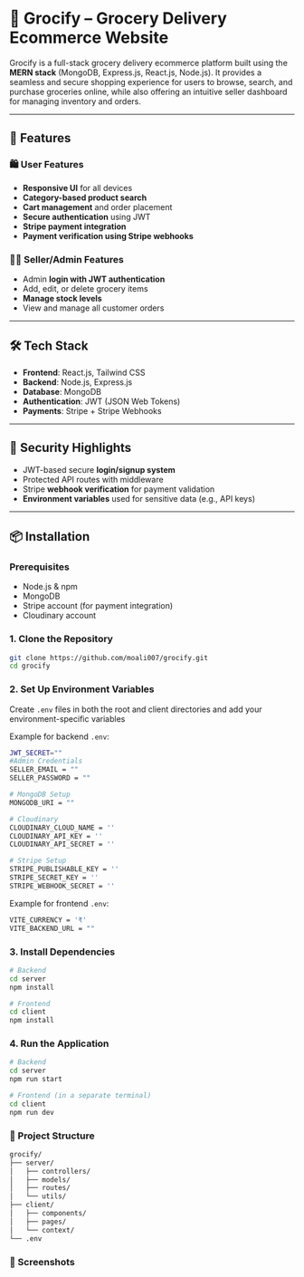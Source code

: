 # 🛒 Grocify – Grocery Delivery Ecommerce Website

Grocify is a full-stack grocery delivery ecommerce platform built using the **MERN stack** (MongoDB, Express.js, React.js, Node.js). It provides a seamless and secure shopping experience for users to browse, search, and purchase groceries online, while also offering an intuitive seller dashboard for managing inventory and orders.

---

## 🚀 Features

### 🛍️ User Features
- **Responsive UI** for all devices
- **Category-based product search**
- **Cart management** and order placement
- **Secure authentication** using JWT
- **Stripe payment integration**
- **Payment verification using Stripe webhooks**

### 🧑‍💼 Seller/Admin Features
- Admin **login with JWT authentication**
- Add, edit, or delete grocery items
- **Manage stock levels**
- View and manage all customer orders

---

## 🛠️ Tech Stack

- **Frontend**: React.js, Tailwind CSS
- **Backend**: Node.js, Express.js
- **Database**: MongoDB
- **Authentication**: JWT (JSON Web Tokens)
- **Payments**: Stripe + Stripe Webhooks

---

## 🔐 Security Highlights

- JWT-based secure **login/signup system**
- Protected API routes with middleware
- Stripe **webhook verification** for payment validation
- **Environment variables** used for sensitive data (e.g., API keys)

---
## 📦 Installation

### Prerequisites
- Node.js & npm
- MongoDB
- Stripe account (for payment integration)
- Cloudinary account

### 1. Clone the Repository
```bash
git clone https://github.com/moali007/grocify.git
cd grocify
```

### 2. Set Up Environment Variables
Create `.env` files in both the root and client directories and add your environment-specific variables

Example for backend `.env`:
```bash
JWT_SECRET=""
#Admin Credentials
SELLER_EMAIL = ""
SELLER_PASSWORD = ""

# MongoDB Setup
MONGODB_URI = ""

# Cloudinary
CLOUDINARY_CLOUD_NAME = ''
CLOUDINARY_API_KEY = ''
CLOUDINARY_API_SECRET = ''

# Stripe Setup
STRIPE_PUBLISHABLE_KEY = ''
STRIPE_SECRET_KEY = ''
STRIPE_WEBHOOK_SECRET = ''
```
Example for frontend `.env`:
```bash
VITE_CURRENCY = '₹'
VITE_BACKEND_URL = ""
```
### 3. Install Dependencies
```bash
# Backend
cd server
npm install

# Frontend
cd client
npm install
```
### 4. Run the Application
```bash
# Backend
cd server
npm run start

# Frontend (in a separate terminal)
cd client
npm run dev
```

### 📁 Project Structure
```bash
grocify/
├── server/
│   ├── controllers/
│   ├── models/
│   ├── routes/
│   └── utils/
├── client/
│   ├── components/
│   ├── pages/
│   └── context/
└── .env
```

### 📸 Screenshots
